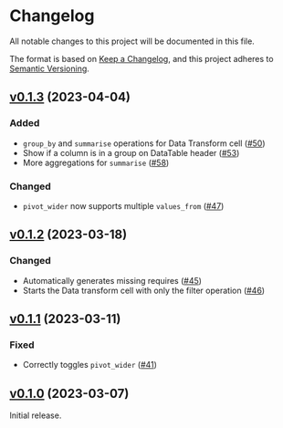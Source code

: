 # Changelog

All notable changes to this project will be documented in this file.

The format is based on [Keep a Changelog](https://keepachangelog.com/en/1.0.0/),
and this project adheres to [Semantic Versioning](https://semver.org/spec/v2.0.0.html).

## [v0.1.3](https://github.com/livebook-dev/kino_explorer/tree/v0.1.3) (2023-04-04)

### Added

* `group_by` and `summarise` operations for Data Transform cell ([#50](https://github.com/livebook-dev/kino_explorer/pull/50))
* Show if a column is in a group on DataTable header ([#53](https://github.com/livebook-dev/kino_explorer/pull/53))
* More aggregations for `summarise` ([#58](https://github.com/livebook-dev/kino_explorer/pull/58))

### Changed

* `pivot_wider` now supports multiple `values_from` ([#47](https://github.com/livebook-dev/kino_explorer/pull/47))

## [v0.1.2](https://github.com/livebook-dev/kino_explorer/tree/v0.1.2) (2023-03-18)

### Changed

* Automatically generates missing requires ([#45](https://github.com/livebook-dev/kino_explorer/pull/45))
* Starts the Data transform cell with only the filter operation ([#46](https://github.com/livebook-dev/kino_explorer/pull/46))

## [v0.1.1](https://github.com/livebook-dev/kino_explorer/tree/v0.1.1) (2023-03-11)

### Fixed

* Correctly toggles `pivot_wider` ([#41](https://github.com/livebook-dev/kino_explorer/pull/41))

## [v0.1.0](https://github.com/livebook-dev/kino_explorer/tree/v0.1.0) (2023-03-07)

Initial release.
